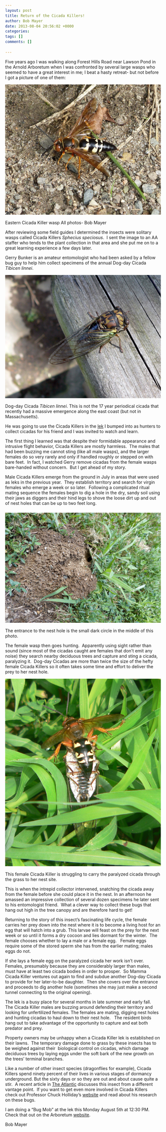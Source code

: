 ```yaml
---
layout: post
title: Return of the Cicada Killers!
author: Bob Mayer
date: 2013-08-04 20:56:02 +0000
categories: 
tags: []
comments: []

---
```

Five years ago I was walking along Forest Hills Road near Lawson Pond in the Arnold Arboretum when I was confronted by several large wasps who seemed to have a great interest in me; I beat a hasty retreat- but not before I got a picture of one of them:

![](/images/P1020042.jpg)

Eastern Cicada Killer wasp
All photos- Bob Mayer

After reviewing some field guides I determined the insects were solitary wasps called Cicada Killers _Sphecius speciosus_.  I sent the image to an AA staffer who tends to the plant collection in that area and she put me on to a great learning experience a few days later.

Gerry Bunker is an amateur entomologist who had been asked by a fellow bug guy to help him collect specimens of the annual Dog-day Cicada _Tibicen linnei_.

![](/images/P1100580.jpg)

Dog-day Cicada _Tibicen linnei_. This is not the 17 year periodical cicada that recently had a massive emergence along the east coast (but not in Massachusetts).

He was going to use the Cicada Killers in the [lek](https://en.wikipedia.org/wiki/Lek_mating "lek") I bumped into as hunters to collect cicadas for his friend and I was invited to watch and learn.

The first thing I learned was that despite their formidable appearance and intrusive flight behavior, Cicada Killers are mostly harmless.  The males that had been buzzing me cannot sting (like all male wasps), and the larger females do so very rarely and only if handled roughly or stepped on with bare feet.  In fact, I watched Gerry remove cicadas from the female wasps bare-handed without concern.  But I get ahead of my story.

Male Cicada Killers emerge from the ground in July in areas that were used as leks in the previous year.  They establish territory and search for virgin females who emerge a week or so later.  Following a complicated ritual mating sequence the females begin to dig a hole in the dry, sandy soil using their jaws as diggers and their hind legs to shove the loose dirt up and out of nest holes that can be up to two feet long.

![](/images/P1060830.jpg)

The entrance to the nest hole is the small dark circle in the middle of this photo.

The female wasp then goes hunting.  Apparently using sight rather than sound (since most of the cicadas caught are females that don’t emit any noise) they search nearby deciduous trees and capture and sting a cicada, paralyzing it.  Dog-day Cicadas are more than twice the size of the hefty female Cicada Killers so it often takes some time and effort to deliver the prey to her nest hole.

![](/images/P1210192.jpg)

This female Cicada Killer is struggling to carry the paralyzed cicada through the grass to her nest site.

This is when the intrepid collector intervened, snatching the cicada away from the female before she could place it in the nest. In an afternoon he amassed an impressive collection of several dozen specimens he later sent to his entomologist friend.  What a clever way to collect these bugs that hang out high in the tree canopy and are therefore hard to get!

Returning to the story of this insect’s fascinating life cycle, the female carries her prey down into the nest where it is to become a living host for an egg that will hatch into a grub. This larvae will feast on the prey for the next week or so until it forms a dry cocoon and lies dormant for the winter.  The female chooses whether to lay a male or a female egg.   Female eggs require some of the stored sperm she has from the earlier mating; males eggs do not.

If she lays a female egg on the paralyzed cicada her work isn’t over.  Females, presumably because they are considerably larger than males, must have at least two cicada bodies in order to prosper.  So Mamma Cicada Killer ventures out again to find and subdue another Dog-day Cicada to provide for her later-to-be daughter.  Then she covers over the entrance and proceeds to dig another hole (sometimes she may just make a second tunnel connecting to the original opening).

The lek is a busy place for several months in late summer and early fall.  The Cicada Killer males are buzzing around defending their territory and looking for unfertilized females. The females are mating, digging nest holes and hunting cicadas to haul down to their nest hole.   The resident birds hang out to take advantage of the opportunity to capture and eat both predator and prey.

Property owners may be unhappy when a Cicada Killer lek is established on their lawns.  The temporary damage done to grass by these insects has to be weighed against their  biological control on cicadas, which damage deciduous trees by laying eggs under the soft bark of the new growth on the trees’ terminal branches.

Like a number of other insect species (dragonflies for example), Cicada Killers spend ninety percent of their lives in various stages of dormancy underground. But the sixty days or so they are out and about cause quite a stir.  A recent article in [The Atlantic](http://www.theatlantic.com/national/archive/2013/07/the-cicada-killers-are-coming/277688/ "The Atlantic") discusses this insect from a different vantage point.  If you want to get even more involved in Cicada Killers check out Professor Chuck Holliday’s [website](http://sites.lafayette.edu/hollidac/research/biology-of-cicada-killer-wasps/ "website") and read about his research on these bugs.

I am doing a “Bug Mob” at the lek this Monday August 5th at 12:30 PM. Check that out on the Arboretum [website](http://arboretum.harvard.edu/visit/tree-mob/ "website").

Bob Mayer